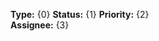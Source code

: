 ﻿<strong>Type:</strong> {0} <strong>Status:</strong> {1} <strong>Priority:</strong> {2}</br>
<strong>Assignee:</strong> {3}